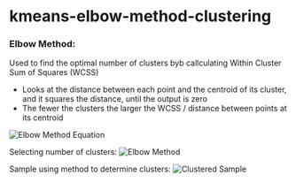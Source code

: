 # kmeans-elbow-method-clustering

### Elbow Method: 
Used to find the optimal number of clusters byb callculating Within Cluster Sum of Squares (WCSS)
* Looks at the distance between each point and the centroid of its cluster, and it squares the distance, until the output is zero
* The fewer the clusters the larger the WCSS / distance between points at its centroid

![Elbow Method Equation]('wcss_equation.png')

Selecting number of clusters:
![Elbow Method]('elbow_method.png')

Sample using method to determine clusters:
![Clustered Sample]('visualize_clusters.png')
